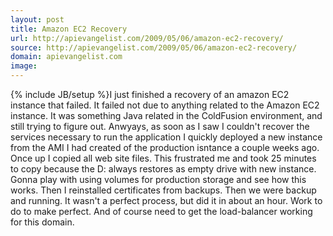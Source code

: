 ```yaml
---
layout: post
title: Amazon EC2 Recovery
url: http://apievangelist.com/2009/05/06/amazon-ec2-recovery/
source: http://apievangelist.com/2009/05/06/amazon-ec2-recovery/
domain: apievangelist.com
image: 
---
```

{% include JB/setup %}I just finished a recovery of an amazon EC2 instance that failed. It failed not due to anything related to the Amazon EC2 instance. It was something Java related in the ColdFusion environment, and still trying to figure out.
Anwyays, as soon as I saw I couldn't recover the services necessary to run the application I quickly deployed a new instance from the AMI I had created of the production isntance a couple weeks ago.
Once up I copied all web site files. This frustrated me and took 25 minutes to copy because the D: always restores as empty drive with new instance. Gonna play with using volumes for production storage and see how this works.
Then I reinstalled certificates from backups.
Then we were backup and running. It wasn't a perfect process, but did it in about an hour.
Work to do to make perfect. And of course need to get the load-balancer working for this domain.